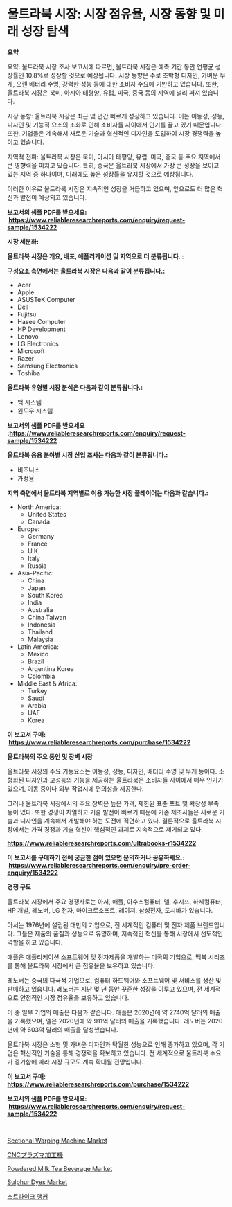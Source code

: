 <p><h1>울트라북 시장: 시장 점유율, 시장 동향 및 미래 성장 탐색</h1></p><p><strong>요약</strong></p>
<p><p>요약: 울트라북 시장 조사 보고서에 따르면, 울트라북 시장은 예측 기간 동안 연평균 성장률인 10.8%로 성장할 것으로 예상됩니다. 시장 동향은 주로 초박형 디자인, 가벼운 무게, 오랜 배터리 수명, 강력한 성능 등에 대한 소비자 수요에 기반하고 있습니다. 또한, 울트라북 시장은 북미, 아시아 태평양, 유럽, 미국, 중국 등의 지역에 널리 퍼져 있습니다.</p><p>시장 동향: 울트라북 시장은 최근 몇 년간 빠르게 성장하고 있습니다. 이는 이동성, 성능, 디자인 및 기능적 요소의 조화로 인해 소비자들 사이에서 인기를 끌고 있기 때문입니다. 또한, 기업들은 계속해서 새로운 기술과 혁신적인 디자인을 도입하여 시장 경쟁력을 높이고 있습니다.</p><p>지역적 전파: 울트라북 시장은 북미, 아시아 태평양, 유럽, 미국, 중국 등 주요 지역에서 큰 영향력을 미치고 있습니다. 특히, 중국은 울트라북 시장에서 가장 큰 성장을 보이고 있는 지역 중 하나이며, 미래에도 높은 성장률을 유지할 것으로 예상됩니다.</p><p>이러한 이유로 울트라북 시장은 지속적인 성장을 거듭하고 있으며, 앞으로도 더 많은 혁신과 발전이 예상되고 있습니다.</p></p>
<p><strong>보고서의 샘플 PDF를 받으세요: &nbsp;<a href="https://www.reliableresearchreports.com/enquiry/request-sample/1534222">https://www.reliableresearchreports.com/enquiry/request-sample/1534222</a></strong></p>
<p><strong>시장 세분화:</strong></p>
<p><strong> 울트라북 시장은 개요, 배포, 애플리케이션 및 지역으로 더 분류됩니다. :</strong></p>
<p><strong>구성요소 측면에서는 울트라북 시장은 다음과 같이 분류됩니다.:</strong></p>
<p><ul><li>Acer</li><li>Apple</li><li>ASUSTeK Computer</li><li>Dell</li><li>Fujitsu</li><li>Hasee Computer</li><li>HP Development</li><li>Lenovo</li><li>LG Electronics</li><li>Microsoft</li><li>Razer</li><li>Samsung Electronics</li><li>Toshiba</li></ul></p>
<p><strong> 울트라북 유형별 시장 분석은 다음과 같이 분류됩니다.:</strong></p>
<p><ul><li>맥 시스템</li><li>윈도우 시스템</li></ul></p>
<p><strong>보고서의 샘플 PDF를 받으세요 :<a href="https://www.reliableresearchreports.com/enquiry/request-sample/1534222">https://www.reliableresearchreports.com/enquiry/request-sample/1534222</a></strong></p>
<p><strong> 울트라북 응용 분야별 시장 산업 조사는 다음과 같이 분류됩니다.:</strong></p>
<p><ul><li>비즈니스</li><li>가정용</li></ul></p>
<p><strong>지역 측면에서 울트라북 지역별로 이용 가능한 시장 플레이어는 다음과 같습니다.:</strong></p>
<p><ul>
    <li>
        North America:
        <ul>
            <li>United States</li>
            <li>Canada</li>
        </ul>
    </li>
    <li>
        Europe:
        <ul>
            <li>Germany</li>
            <li>France</li>
            <li>U.K.</li>
            <li>Italy</li>
            <li>Russia</li>
        </ul>
    </li>
    <li>
        Asia-Pacific:
        <ul>
            <li>China</li>
            <li>Japan</li>
            <li>South Korea</li>
            <li>India</li>
            <li>Australia</li>
            <li>China Taiwan</li>
            <li>Indonesia</li>
            <li>Thailand</li>
            <li>Malaysia</li>
        </ul>
    </li>
    <li>
        Latin America:
        <ul>
            <li>Mexico</li>
            <li>Brazil</li>
            <li>Argentina Korea</li>
            <li>Colombia</li>
        </ul>
    </li>
    <li>
        Middle East & Africa:
        <ul>
            <li>Turkey</li>
            <li>Saudi</li>
            <li>Arabia</li>
            <li>UAE</li>
            <li>Korea</li>
        </ul>
    </li>
    </ul></p>
<p><strong>이 보고서 구매: &nbsp;<a href="https://www.reliableresearchreports.com/purchase/1534222">https://www.reliableresearchreports.com/purchase/1534222</a></strong></p>
<p><strong>울트라북의 주요 동인 및 장벽 시장</strong></p>
<p><p>울트라북 시장의 주요 기동요소는 이동성, 성능, 디자인, 배터리 수명 및 무게 등이다. 소형화된 디자인과 고성능의 기능을 제공하는 울트라북은 소비자들 사이에서 매우 인기가 있으며, 이동 중이나 외부 작업시에 편의성을 제공한다.</p><p>그러나 울트라북 시장에서의 주요 장벽은 높은 가격, 제한된 표준 포트 및 확장성 부족 등이 있다. 또한 경쟁이 치열하고 기술 발전이 빠르기 때문에 기존 제조사들은 새로운 기술과 디자인을 계속해서 개발해야 하는 도전에 직면하고 있다. 결론적으로 울트라북 시장에서는 가격 경쟁과 기술 혁신이 핵심적인 과제로 지속적으로 제기되고 있다.</p></p>
<p><strong><a href="https://www.reliableresearchreports.com/ultrabooks-r1534222">https://www.reliableresearchreports.com/ultrabooks-r1534222</a></strong></p>
<p><strong>이 보고서를 구매하기 전에 궁금한 점이 있으면 문의하거나 공유하세요.: &nbsp;<a href="https://www.reliableresearchreports.com/enquiry/pre-order-enquiry/1534222">https://www.reliableresearchreports.com/enquiry/pre-order-enquiry/1534222</a></strong></p>
<p><strong>경쟁 구도</strong></p>
<p><p>울트라북 시장에서 주요 경쟁사로는 아서, 애플, 아수스컴퓨터, 델, 후지쯔, 하세컴퓨터, HP 개발, 레노버, LG 전자, 마이크로소프트, 레이저, 삼성전자, 도시바가 있습니다. </p><p>아서는 1976년에 설립된 대만의 기업으로, 전 세계적인 컴퓨터 및 전자 제품 브랜드입니다. 그들은 제품의 품질과 성능으로 유명하며, 지속적인 혁신을 통해 시장에서 선도적인 역할을 하고 있습니다. </p><p>애플은 애플리케이션 소프트웨어 및 전자제품을 개발하는 미국의 기업으로, 맥북 시리즈를 통해 울트라북 시장에서 큰 점유율을 보유하고 있습니다. </p><p>레노버는 중국의 다국적 기업으로, 컴퓨터 하드웨어와 소프트웨어 및 서비스를 생산 및 판매하고 있습니다. 레노버는 지난 몇 년 동안 꾸준한 성장을 이루고 있으며, 전 세계적으로 안정적인 시장 점유율을 보유하고 있습니다. </p><p>이 중 일부 기업의 매출은 다음과 같습니다. 애플은 2020년에 약 2740억 달러의 매출을 기록했으며, 델은 2020년에 약 911억 달러의 매출을 기록했습니다. 레노버는 2020년에 약 603억 달러의 매출을 달성했습니다. </p><p>울트라북 시장은 소형 및 가벼운 디자인과 탁월한 성능으로 인해 증가하고 있으며, 각 기업은 혁신적인 기술을 통해 경쟁력을 확보하고 있습니다. 전 세계적으로 울트라북 수요가 증가함에 따라 시장 규모도 계속 확대될 전망입니다.</p></p>
<p><strong>이 보고서 구매: &nbsp; <a href="https://www.reliableresearchreports.com/purchase/1534222">https://www.reliableresearchreports.com/purchase/1534222</a></strong></p>
<p><strong>보고서의 샘플 PDF를 받으세요: &nbsp;<a href="https://www.reliableresearchreports.com/enquiry/request-sample/1534222">https://www.reliableresearchreports.com/enquiry/request-sample/1534222</a></strong><strong></strong></p>
<p>&nbsp;</p>
<p><p><a href="https://view.publitas.com/reportprime-1/sectional-warping-machine-market-size-reflecting-a-forecast-till-2031-market-by-type-by-application-and-by-geography/">Sectional Warping Machine Market</a></p><p><a href="https://medium.com/@dylanwright66/cnc%E3%83%97%E3%83%A9%E3%82%BA%E3%83%9E%E3%83%9E%E3%82%B7%E3%83%B3%E5%B8%82%E5%A0%B4%E3%81%AE%E6%B4%9E%E5%AF%9F-%E5%B8%82%E5%A0%B4%E3%81%AE%E3%83%88%E3%83%AC%E3%83%B3%E3%83%89-%E6%88%90%E9%95%B7-2024%E5%B9%B4%E3%81%8B%E3%82%892031%E5%B9%B4%E3%81%BE%E3%81%A7%E3%81%AE%E4%BA%88%E6%B8%AC-5a89f9fd42ee">CNCプラズマ加工機</a></p><p><a href="https://github.com/irfadac/Market-Research-Report-List-2/blob/main/powdered-milk-tea-beverage-market.md">Powdered Milk Tea Beverage Market</a></p><p><a href="https://flame-sidecar-702.notion.site/Sulphur-Dyes-Market-Size-2024-2031-Global-Industrial-Analysis-Key-Geographical-Regions-Market-Sh-12822158f13745f386bc980969c45a68">Sulphur Dyes Market</a></p><p><a href="https://medium.com/@deangaylotyrd8909867/%EC%8A%A4%ED%8A%B8%EB%9D%BC%EC%9D%B4%ED%81%AC-%EC%95%B5%EC%BB%A4-%EC%8B%9C%EC%9E%A5-%EA%B2%BD%EC%9F%81-%EB%B6%84%EC%84%9D-%EC%8B%9C%EC%9E%A5-%EB%8F%99%ED%96%A5-%EB%B0%8F-2031%EB%85%84%EA%B9%8C%EC%A7%80%EC%9D%98-%EC%98%88%EC%B8%A1-8ff16311aa93">스트라이크 앵커</a></p></p>